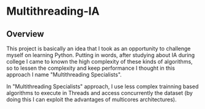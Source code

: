 # Multithreading-IA

## Overview
  This project is basically an idea that I took as an opportunity to challenge myself on learning Python.
Putting in words, after studying about IA during college I came to known the high complexity of these kinds 
of algorithms, so to lessen the complexity and keep performance I thought in this approach I name "Multithreading Specialists".

  In "Multithreading Specialists" approach, I use less complex trainning based algorithms to execute in Threads and access concurrently the dataset (by doing this I can exploit the advantages of multicores architectures).

